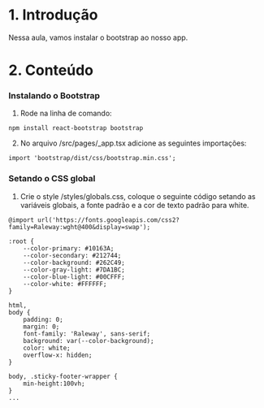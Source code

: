 # 1. Introdução

Nessa aula, vamos instalar o bootstrap ao nosso app.

# 2. Conteúdo

### Instalando o Bootstrap

1. Rode na linha de comando:
```
npm install react-bootstrap bootstrap
```

2. No arquivo /src/pages/_app.tsx adicione as seguintes importações:

```
import 'bootstrap/dist/css/bootstrap.min.css';
```
### Setando o CSS global

1. Crie o style /styles/globals.css, coloque o seguinte código setando as variáveis globais, a fonte padrão e a cor de texto padrão para white.

```
@import url('https://fonts.googleapis.com/css2?family=Raleway:wght@400&display=swap');

:root {
    --color-primary: #10163A;
    --color-secondary: #212744;
    --color-background: #262C49;
    --color-gray-light: #7DA1BC;
    --color-blue-light: #00CFFF;
    --color-white: #FFFFFF;
}

html,
body {
    padding: 0;
    margin: 0;
    font-family: 'Raleway', sans-serif;
    background: var(--color-background);
    color: white;
    overflow-x: hidden;
}

body, .sticky-footer-wrapper {
    min-height:100vh;
}
...
```